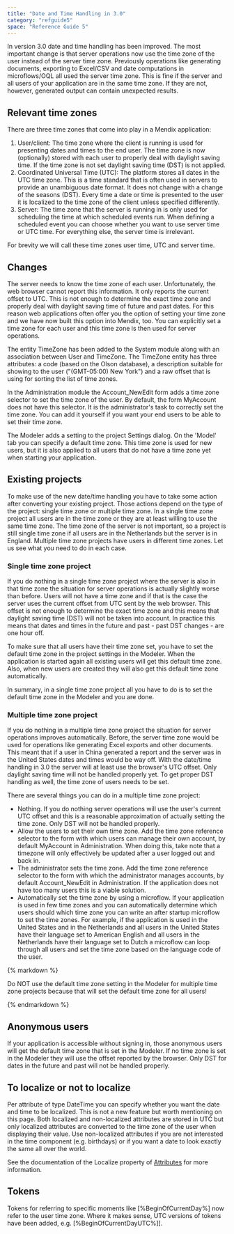 ```yaml
---
title: "Date and Time Handling in 3.0"
category: "refguide5"
space: "Reference Guide 5"
---
```

In version 3.0 date and time handling has been improved. The most important change is that server operations now use the time zone of the user instead of the server time zone. Previously operations like generating documents, exporting to Excel/CSV and date computations in microflows/OQL all used the server time zone. This is fine if the server and all users of your application are in the same time zone. If they are not, however, generated output can contain unexpected results.

## Relevant time zones

There are three time zones that come into play in a Mendix application:

1.  User/client: The time zone where the client is running is used for presenting dates and times to the end user. The time zone is now (optionally) stored with each user to properly deal with daylight saving time. If the time zone is not set daylight saving time (DST) is not applied.
2.  Coordinated Universal Time (UTC): The platform stores all dates in the UTC time zone. This is a time standard that is often used in servers to provide an unambiguous date format. It does not change with a change of the seasons (DST). Every time a date or time is presented to the user it is localized to the time zone of the client unless specified differently.
3.  Server: The time zone that the server is running in is only used for scheduling the time at which scheduled events run. When defining a scheduled event you can choose whether you want to use server time or UTC time. For everything else, the server time is irrelevant.

For brevity we will call these time zones user time, UTC and server time.

## Changes

The server needs to know the time zone of each user. Unfortunately, the web browser cannot report this information. It only reports the current offset to UTC. This is not enough to determine the exact time zone and properly deal with daylight saving time of future and past dates. For this reason web applications often offer you the option of setting your time zone and we have now built this option into Mendix, too. You can explicitly set a time zone for each user and this time zone is then used for server operations.

The entity TimeZone has been added to the System module along with an association between User and TimeZone. The TimeZone entity has three attributes: a code (based on the Olson database), a description suitable for showing to the user ("(GMT-05:00) New York") and a raw offset that is using for sorting the list of time zones.

In the Administration module the Account_NewEdit form adds a time zone selector to set the time zone of the user. By default, the form MyAccount does not have this selector. It is the administrator's task to correctly set the time zone. You can add it yourself if you want your end users to be able to set their time zone.

The Modeler adds a setting to the project Settings dialog. On the 'Model' tab you can specify a default time zone. This time zone is used for new users, but it is also applied to all users that do not have a time zone yet when starting your application.

## Existing projects

To make use of the new date/time handling you have to take some action after converting your existing project. Those actions depend on the type of the project: single time zone or multiple time zone. In a single time zone project all users are in the time zone or they are at least willing to use the same time zone. The time zone of the server is not important, so a project is still single time zone if all users are in the Netherlands but the server is in England. Multiple time zone projects have users in different time zones. Let us see what you need to do in each case.

### Single time zone project

If you do nothing in a single time zone project where the server is also in that time zone the situation for server operations is actually slightly worse than before. Users will not have a time zone and if that is the case the server uses the current offset from UTC sent by the web browser. This offset is not enough to determine the exact time zone and this means that daylight saving time (DST) will not be taken into account. In practice this means that dates and times in the future and past - past DST changes - are one hour off.

To make sure that all users have their time zone set, you have to set the default time zone in the project settings in the Modeler. When the application is started again all existing users will get this default time zone. Also, when new users are created they will also get this default time zone automatically.

In summary, in a single time zone project all you have to do is to set the default time zone in the Modeler and you are done.

### Multiple time zone project

If you do nothing in a multiple time zone project the situation for server operations improves automatically. Before, the server time zone would be used for operations like generating Excel exports and other documents. This meant that if a user in China generated a report and the server was in the United States dates and times would be way off. With the date/time handling in 3.0 the server will at least use the browser's UTC offset. Only daylight saving time will not be handled properly yet. To get proper DST handling as well, the time zone of users needs to be set.

There are several things you can do in a multiple time zone project:

*   Nothing. If you do nothing server operations will use the user's current UTC offset and this is a reasonable approximation of actually setting the time zone. Only DST will not be handled properly.
*   Allow the users to set their own time zone. Add the time zone reference selector to the form with which users can manage their own account, by default MyAccount in Administration. When doing this, take note that a timezone will only effectively be updated after a user logged out and back in.
*   The administrator sets the time zone. Add the time zone reference selector to the form with which the administrator manages accounts, by default Account_NewEdit in Administration. If the application does not have too many users this is a viable solution.
*   Automatically set the time zone by using a microflow. If your application is used in few time zones and you can automatically determine which users should which time zone you can write an after startup microflow to set the time zones. For example, if the application is used in the United States and in the Netherlands and all users in the United States have their language set to American English and all users in the Netherlands have their language set to Dutch a microflow can loop through all users and set the time zone based on the language code of the user.

<div class="alert alert-warning">{% markdown %}

Do NOT use the default time zone setting in the Modeler for multiple time zone projects because that will set the default time zone for all users!

{% endmarkdown %}</div>

## Anonymous users

If your application is accessible without signing in, those anonymous users will get the default time zone that is set in the Modeler. If no time zone is set in the Modeler they will use the offset reported by the browser. Only DST for dates in the future and past will not be handled properly.

## To localize or not to localize

Per attribute of type DateTime you can specify whether you want the date and time to be localized. This is not a new feature but worth mentioning on this page. Both localized and non-localized attributes are stored in UTC but only localized attributes are converted to the time zone of the user when displaying their value. Use non-localized attributes if you are not interested in the time component (e.g. birthdays) or if you want a date to look exactly the same all over the world.

See the documentation of the Localize property of [Attributes](attributes) for more information.

## Tokens

Tokens for referring to specific moments like [%BeginOfCurrentDay%] now refer to the user time zone. Where it makes sense, UTC versions of tokens have been added, e.g. [%BeginOfCurrentDayUTC%]].